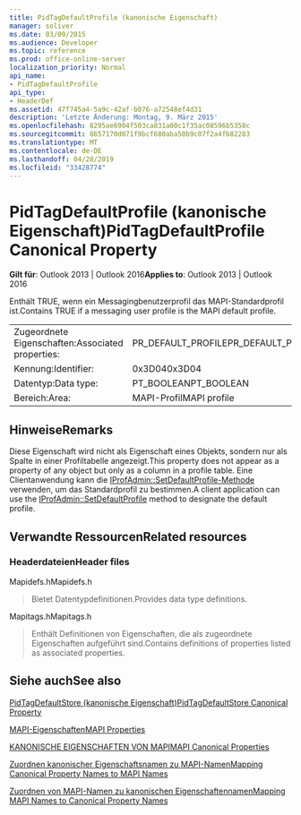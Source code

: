 ```yaml
---
title: PidTagDefaultProfile (kanonische Eigenschaft)
manager: soliver
ms.date: 03/09/2015
ms.audience: Developer
ms.topic: reference
ms.prod: office-online-server
localization_priority: Normal
api_name:
- PidTagDefaultProfile
api_type:
- HeaderDef
ms.assetid: 47f745a4-5a9c-42af-b076-a72548ef4d31
description: 'Letzte Änderung: Montag, 9. März 2015'
ms.openlocfilehash: 8295ae6904f503ca831a00c1f35ac08596b5358c
ms.sourcegitcommit: 8657170d071f9bcf680aba50b9c07f2a4fb82283
ms.translationtype: MT
ms.contentlocale: de-DE
ms.lasthandoff: 04/28/2019
ms.locfileid: "33428774"
---
```

# <a name="pidtagdefaultprofile-canonical-property"></a><span data-ttu-id="dfb7f-103">PidTagDefaultProfile (kanonische Eigenschaft)</span><span class="sxs-lookup"><span data-stu-id="dfb7f-103">PidTagDefaultProfile Canonical Property</span></span>

  
  
<span data-ttu-id="dfb7f-104">**Gilt für**: Outlook 2013 | Outlook 2016</span><span class="sxs-lookup"><span data-stu-id="dfb7f-104">**Applies to**: Outlook 2013 | Outlook 2016</span></span> 
  
<span data-ttu-id="dfb7f-105">Enthält TRUE, wenn ein Messagingbenutzerprofil das MAPI-Standardprofil ist.</span><span class="sxs-lookup"><span data-stu-id="dfb7f-105">Contains TRUE if a messaging user profile is the MAPI default profile.</span></span>
  
|||
|:-----|:-----|
|<span data-ttu-id="dfb7f-106">Zugeordnete Eigenschaften:</span><span class="sxs-lookup"><span data-stu-id="dfb7f-106">Associated properties:</span></span>  <br/> |<span data-ttu-id="dfb7f-107">PR_DEFAULT_PROFILE</span><span class="sxs-lookup"><span data-stu-id="dfb7f-107">PR_DEFAULT_PROFILE</span></span>  <br/> |
|<span data-ttu-id="dfb7f-108">Kennung:</span><span class="sxs-lookup"><span data-stu-id="dfb7f-108">Identifier:</span></span>  <br/> |<span data-ttu-id="dfb7f-109">0x3D04</span><span class="sxs-lookup"><span data-stu-id="dfb7f-109">0x3D04</span></span>  <br/> |
|<span data-ttu-id="dfb7f-110">Datentyp:</span><span class="sxs-lookup"><span data-stu-id="dfb7f-110">Data type:</span></span>  <br/> |<span data-ttu-id="dfb7f-111">PT_BOOLEAN</span><span class="sxs-lookup"><span data-stu-id="dfb7f-111">PT_BOOLEAN</span></span>  <br/> |
|<span data-ttu-id="dfb7f-112">Bereich:</span><span class="sxs-lookup"><span data-stu-id="dfb7f-112">Area:</span></span>  <br/> |<span data-ttu-id="dfb7f-113">MAPI-Profil</span><span class="sxs-lookup"><span data-stu-id="dfb7f-113">MAPI profile</span></span>  <br/> |
   
## <a name="remarks"></a><span data-ttu-id="dfb7f-114">Hinweise</span><span class="sxs-lookup"><span data-stu-id="dfb7f-114">Remarks</span></span>

<span data-ttu-id="dfb7f-115">Diese Eigenschaft wird nicht als Eigenschaft eines Objekts, sondern nur als Spalte in einer Profiltabelle angezeigt.</span><span class="sxs-lookup"><span data-stu-id="dfb7f-115">This property does not appear as a property of any object but only as a column in a profile table.</span></span> <span data-ttu-id="dfb7f-116">Eine Clientanwendung kann die [IProfAdmin::SetDefaultProfile-Methode](iprofadmin-setdefaultprofile.md) verwenden, um das Standardprofil zu bestimmen.</span><span class="sxs-lookup"><span data-stu-id="dfb7f-116">A client application can use the [IProfAdmin::SetDefaultProfile](iprofadmin-setdefaultprofile.md) method to designate the default profile.</span></span> 
  
## <a name="related-resources"></a><span data-ttu-id="dfb7f-117">Verwandte Ressourcen</span><span class="sxs-lookup"><span data-stu-id="dfb7f-117">Related resources</span></span>

### <a name="header-files"></a><span data-ttu-id="dfb7f-118">Headerdateien</span><span class="sxs-lookup"><span data-stu-id="dfb7f-118">Header files</span></span>

<span data-ttu-id="dfb7f-119">Mapidefs.h</span><span class="sxs-lookup"><span data-stu-id="dfb7f-119">Mapidefs.h</span></span>
  
> <span data-ttu-id="dfb7f-120">Bietet Datentypdefinitionen.</span><span class="sxs-lookup"><span data-stu-id="dfb7f-120">Provides data type definitions.</span></span>
    
<span data-ttu-id="dfb7f-121">Mapitags.h</span><span class="sxs-lookup"><span data-stu-id="dfb7f-121">Mapitags.h</span></span>
  
> <span data-ttu-id="dfb7f-122">Enthält Definitionen von Eigenschaften, die als zugeordnete Eigenschaften aufgeführt sind.</span><span class="sxs-lookup"><span data-stu-id="dfb7f-122">Contains definitions of properties listed as associated properties.</span></span>
    
## <a name="see-also"></a><span data-ttu-id="dfb7f-123">Siehe auch</span><span class="sxs-lookup"><span data-stu-id="dfb7f-123">See also</span></span>



[<span data-ttu-id="dfb7f-124">PidTagDefaultStore (kanonische Eigenschaft)</span><span class="sxs-lookup"><span data-stu-id="dfb7f-124">PidTagDefaultStore Canonical Property</span></span>](pidtagdefaultstore-canonical-property.md)


[<span data-ttu-id="dfb7f-125">MAPI-Eigenschaften</span><span class="sxs-lookup"><span data-stu-id="dfb7f-125">MAPI Properties</span></span>](mapi-properties.md)
  
[<span data-ttu-id="dfb7f-126">KANONISCHE EIGENSCHAFTEN VON MAPI</span><span class="sxs-lookup"><span data-stu-id="dfb7f-126">MAPI Canonical Properties</span></span>](mapi-canonical-properties.md)
  
[<span data-ttu-id="dfb7f-127">Zuordnen kanonischer Eigenschaftsnamen zu MAPI-Namen</span><span class="sxs-lookup"><span data-stu-id="dfb7f-127">Mapping Canonical Property Names to MAPI Names</span></span>](mapping-canonical-property-names-to-mapi-names.md)
  
[<span data-ttu-id="dfb7f-128">Zuordnen von MAPI-Namen zu kanonischen Eigenschaftennamen</span><span class="sxs-lookup"><span data-stu-id="dfb7f-128">Mapping MAPI Names to Canonical Property Names</span></span>](mapping-mapi-names-to-canonical-property-names.md)

